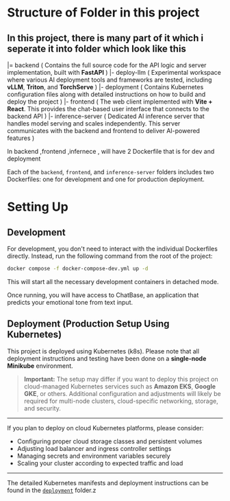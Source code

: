 # Structure of Folder in this project
In this project, there is many part of it which i seperate it into folder which look like this
---
  |= backend ( Contains the full source code for the API logic and server implementation, built with **FastAPI** )
  |- deploy-llm ( Experimental workspace where various AI deployment tools and frameworks are tested, including **vLLM**, **Triton**, and **TorchServe** )
  |- deployment ( Contains Kubernetes configuration files along with detailed instructions on how to build and deploy the project )
  |- frontend ( The web client implemented with **Vite + React**. This provides the chat-based user interface that connects to the backend API )
  |- inference-server ( Dedicated AI inference server that handles model serving and scales independently. This server communicates with the backend and frontend to deliver AI-powered features )

In backend ,frontend ,infernece , will have 2 Dockerfile that is for dev and deployment


Each of the `backend`, `frontend`, and `inference-server` folders includes two Dockerfiles: one for development and one for production deployment.

# Setting Up

## Development
For development, you don't need to interact with the individual Dockerfiles directly. Instead, run the following command from the root of the project:

```bash
docker compose -f docker-compose-dev.yml up -d
```
This will start all the necessary development containers in detached mode.

Once running, you will have access to ChatBase, an application that predicts your emotional tone from text input.

## Deployment (Production Setup Using Kubernetes)

This project is deployed using Kubernetes (k8s). Please note that all deployment instructions and testing have been done on a **single-node Minikube** environment.

> **Important:** The setup may differ if you want to deploy this project on cloud-managed Kubernetes services such as **Amazon EKS**, **Google GKE**, or others. Additional configuration and adjustments will likely be required for multi-node clusters, cloud-specific networking, storage, and security.

---

If you plan to deploy on cloud Kubernetes platforms, please consider:

- Configuring proper cloud storage classes and persistent volumes
- Adjusting load balancer and ingress controller settings
- Managing secrets and environment variables securely
- Scaling your cluster according to expected traffic and load

---

The detailed Kubernetes manifests and deployment instructions can be found in the [`deployment`](./deployment) folder.z 